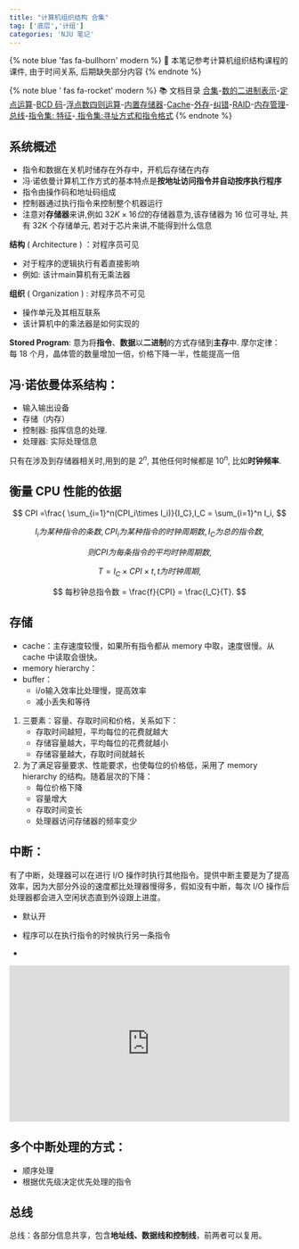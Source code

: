 ```yaml
---
title: "计算机组织结构 合集"
tag: ['底层','计组']
categories: 'NJU 笔记'
---
```


{% note blue 'fas fa-bullhorn' modern %}
📖 本笔记参考计算机组织结构课程的课件, 由于时间关系, 后期缺失部分内容
{% endnote %}

{% note blue ' fas fa-rocket' modern %}
📚 文档目录
<a href="/2021/05/15/计算机组织结构/COA_00">合集</a>-<a href="/2021/05/15/计算机组织结构/COA_01">数的二进制表示</a>-<a href="/2021/05/15/计算机组织结构/COA_02">定点运算</a>-<a href="/2021/05/15/计算机组织结构/COA_03">BCD 码</a>-<a href="/2021/05/15/计算机组织结构/COA_04">浮点数四则运算</a>-<a href="/2021/05/15/计算机组织结构/COA_05">内置存储器</a>-<a href="/2021/05/15/计算机组织结构/COA_06">Cache</a>-<a href="/2021/05/15/计算机组织结构/COA_07">外存</a>-<a href="/2021/05/15/计算机组织结构/COA_08">纠错</a>-<a href="/2021/05/15/计算机组织结构/COA_09">RAID</a>-<a href="/2021/05/15/计算机组织结构/COA_10">内存管理</a>-<a href="/2021/05/15/计算机组织结构/COA_11">总线</a>-<a href="/2021/05/15/计算机组织结构/COA_12">指令集: 特征</a>-<a href="/2021/05/15/计算机组织结构/COA_13"> 指令集:寻址方式和指令格式</a>
{% endnote %}

## 系统概述
+ 指令和数据在关机时储存在外存中，开机后存储在内存
+ 冯·诺依曼计算机工作方式的基本特点是**按地址访问指令并自动按序执行程序**
+ 指令由操作码和地址码组成
+ 控制器通过执行指令来控制整个机器运行
+ 注意对**存储器**来讲,例如 $32K\times16位$的存储器意为,该存储器为 16 位可寻址, 共有 32K 个存储单元, 若对于芯片来讲,不能得到什么信息

**结构** ( Architecture ) ：对程序员可见

+ 对于程序的逻辑执行有着直接影响 
+ 例如: 该计main算机有无乘法器

**组织** ( Organization ) : 对程序员不可见

+ 操作单元及其相互联系
+ 该计算机中的乘法器是如何实现的

**Stored Program**: 意为将**指令**、**数据**以**二进制**的方式存储到**主存**中.
摩尔定律： 每 18 个月，晶体管的数量增加一倍，价格下降一半，性能提高一倍

## 冯·诺依曼体系结构：

+ 输入输出设备
+ 存储（内存）
+ 控制器: 指挥信息的处理.
+ 处理器: 实际处理信息

只有在涉及到存储器相关时,用到的是 $2^n$, 其他任何时候都是 $10^n$, 比如**时钟频率**.

## 衡量 CPU 性能的依据

$$
CPI =\frac{ \sum_{i=1}^n(CPI_i\times I_i)}{I_C},I_C = \sum_{i=1}^n I_i,
$$

$$
I_i 为某种指令的条数, CPI_i为某种指令的时钟周期数, I_C 为总的指令数,
$$

$$
 则 CPI 为每条指令的平均时钟周期数,
$$

$$
T = I_C \times CPI \times t, t 为时钟周期,
$$

$$
每秒钟总指令数 = \frac{f}{CPI} = \frac{I_C}{T}.
$$

## 存储

+ cache：主存速度较慢，如果所有指令都从 memory 中取，速度很慢。从 cache 中读取会很快。
+ memory hierarchy：
+ buffer：
  + i/o输入效率比处理慢，提高效率
  + 减小丢失和等待
1. 三要素：容量、存取时间和价格，关系如下：
   + 存取时间越短，平均每位的花费就越大
   + 存储容量越大，平均每位的花费就越小
   + 存储容量越大，存取时间就越长
1. 为了满足容量要求、性能要求，也使每位的价格低，采用了 memory hierarchy 的结构。随着层次的下降：
   + 每位价格下降
   + 容量增大
   + 存取时间变长
   + 处理器访问存储器的频率变少



## 中断：

有了中断，处理器可以在进行 I/O 操作时执行其他指令。提供中断主要是为了提高效率，因为大部分外设的速度都比处理器慢得多，假如没有中断，每次 I/O 操作后处理器都会进入空闲状态直到外设跟上进度。

+ 默认开

+ 程序可以在执行指令的时候执行另一条指令

+ 

  <iframe frameborder="0" style="width:100%;height:280px;" src="https://app.diagrams.net/?lightbox=1&highlight=0000ff&edit=_blank&layers=1&nav=1#R3VjLcpswFP0abTO8H0uwcbtoZzqTRZOlYlRQByNGyLGdr68EEkKGpHk4dpJMJiMdriR07rmPANzFZv%2BNwqb8SXJUAcfK98BdAsfxHZf%2FFcChB1wn7oGC4ryHbA1c4wckQUuiW5yj1jBkhFQMNya4JnWN1szAIKVkZ5r9IZV5agMLNAGu17Caor9xzsoejZxQ498RLkp1sh3I%2B22gMpY3aUuYk90IcjPgLighrB9t9gtUCe4UL%2F261SNPhxejqGbPWRCo92AHdTmU87vKKaGsJAWpYZVpNKVkW%2BdI7GDxmbb5QUjDQZuDfxFjB%2Bk4uGWEQyXbVPIp2mN2Mxrfiq2ufDlb7uXO3eSgJjWjh5vxZLRKTPWybqbW9fcTl3qUIgm1ZEvX0sr3pKwgLZA084PBQVzYiGwQP4fbUFRBhu%2FN%2FaGUWDHYaS%2FwgXTEvFPU4few2spdQeaDdAEiSwySEETpxG%2FaK4LWXYkZum5gd6Edj0LTA%2FIARBnaP83L9L4yaCMpnZ2OAFvJuhypX0nsLYwE9uS6H1Smr5RbMCO38FxyC2blFq1AHIDMA2kk5CYHXIABiJcgscUg4pIMu0cpSLwnJGm9ryTVAqXJS0jU%2BeISDWckGp1JosFUW2ckVxN6O%2Bbz5OS%2BgUi59BfB%2FBQdD74ZD%2F6RzntfykXaGwml8DAya4RB%2B%2Fgxnu3NHbN62VtpKfTna2EMhDxLK%2BFFWpoP5XfPdq%2Fi8Y%2FB95Al%2FyODV3CvkoRRSniZiEXPkkWiavCSMVM4ArgR5aC%2Ba5uBzAsWEtc3FX3WQuJ%2BIv2%2BtQA8L0PY9vskrsAzz3Fflrjc0yaunsxJ8CSu6rpWIPG7wUJElBiEILFkZ5YsOyQQg0uHjx9fsA%2FzZ1icMCT6W%2F5rd0kpE0%2BPOeO3ZyYxsMJFzcdrzgKiHBAc4TWsEvlgg%2FO8j0bU4gd4120lGJc65Pv6KfCXYi8egG0fi6fi3DI5j6ecBzOUO6egfO4fiCnlXKxBR3k3Tab98mejfNL3ROejfK7Qzqk8tkESyaTBE8hnp%2Fw4s9hnVPl8ej7ubb4c5Z51OcrjGcqHLxO%2BqIvpV6R80v%2B8G%2BV8qj829z2L%2FmLvZv8A"></iframe>

## 多个中断处理的方式：

+ 顺序处理
+ 根据优先级决定优先处理的指令

## 总线

总线：各部分信息共享，包含**地址线、数据线和控制线**，前两者可以复用。

